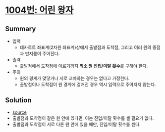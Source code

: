 # [1004번: 어린 왕자](https://www.acmicpc.net/problem/1004)

## Summary
* 입력
  * 데카르트 좌표계(2차원 좌표계)상에서 출발점과 도착점, 그리고 여러 원의 중점과 반지름이 주어진다.
* 출력
  * 출발점에서 도착점에 이르기까지 **최소 원 진입/이탈 횟수**를 구해야 한다.
* 주의
  * 원의 경계가 맞닿거나 서로 교차하는 경우는 없다고 가정한다.
  * 출발점이나 도착점이 원 경계에 걸쳐진 경우 역시 입력으로 주어지지 않는다.

## Solution
* [source](./solution.cpp)
* 출발점과 도착점이 같은 원 안에 있다면, 이는 진입/이탈 횟수를 셀 필요가 없다.
* 출발점과 도착점이 서로 다른 원 안에 있을 때만, 진입/이탈 횟수를 센다.
